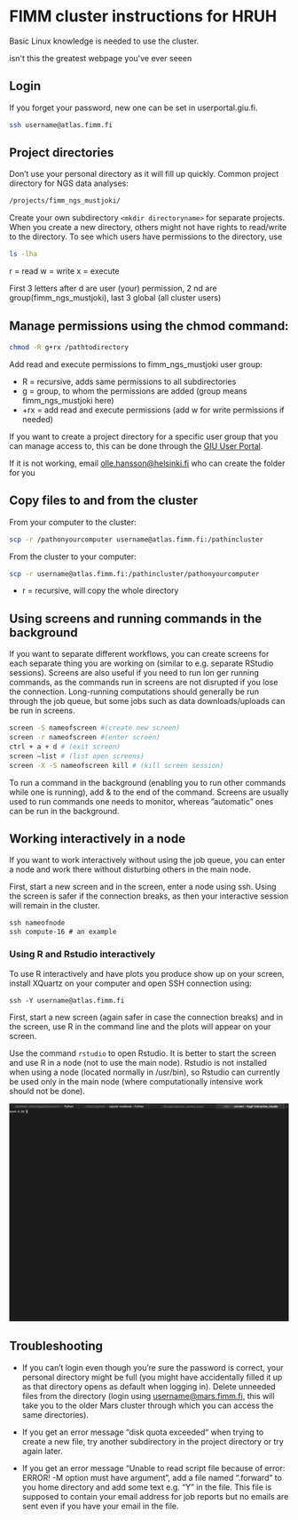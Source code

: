 # FIMM cluster instructions for HRUH
Basic Linux knowledge is needed to use the cluster.

isn't this the greatest webpage you've ever seeen

## Login


If you forget your password, new one can be set in userportal.giu.fi.

```bash
ssh username@atlas.fimm.fi
```

## Project directories

Don’t use your personal directory as it will fill up quickly.
Common project directory for NGS data analyses:

```bash
/projects/fimm_ngs_mustjoki/
``` 

Create your own subdirectory `<mkdir directoryname>` for separate projects. When you create a new directory, others might not have rights to read/write to the directory. To see which users have permissions to the directory, use

```bash
ls -lha
``` 

r = read w = write x = execute

First 3 letters after d are user (your) permission, 2 nd are group(fimm_ngs_mustjoki), last 3 global (all cluster users)

## Manage permissions using the chmod command:

```bash
chmod -R g+rx /pathtodirectory 
```

Add read and execute permissions to fimm_ngs_mustjoki user group:

* R = recursive, adds same
permissions to all subdirectories
* g = group, to whom the permissions are added (group means fimm_ngs_mustjoki
here)
* +rx = add read and execute permissions (add w for write permissions if needed)

If you want to create a project directory for a specific user group that you can manage
access to, this can be done through the [GIU User Portal](userportal.giu.fi). 

If it is not working, email olle.hansson@helsinki.fi who can create the folder for you


## Copy files to and from the cluster
From your computer to the cluster:

```bash
scp -r /pathonyourcomputer username@atlas.fimm.fi:/pathincluster
```

From the cluster to your computer:

```bash
scp -r username@atlas.fimm.fi:/pathincluster/pathonyourcomputer
```

* r = recursive, will copy the whole directory


## Using screens and running commands in the background

If you want to separate different workflows, you can create screens for each separate thing
you are working on (similar to e.g. separate RStudio sessions). Screens are also useful if
you need to run lon
ger running commands, as the commands run in screens are not
disrupted if you lose the connection. Long-running computations should generally be run
through the job queue, but some jobs such as data downloads/uploads can be run in
screens.

```bash
screen -S nameofscreen #(create new screen)
screen -r nameofscreen #(enter screen)
ctrl + a + d # (exit screen)
screen –list # (list open screens)
screen -X -S nameofscreen kill # (kill screen session)
```
To run a command in the background (enabling you to run other commands while one is running), add & to the end of the command.
Screens are usually used to run commands one needs to monitor, whereas ”automatic” ones can be run in the background.

## Working interactively in a node

If you want to work interactively without using the job queue, you can enter a node and work there without disturbing others in the main node.

First, start a new screen and in the screen, enter a node using ssh. Using the screen is safer if the connection breaks, as then your interactive session will remain in the cluster.

``` 
ssh nameofnode 
ssh compute-16 # an example

```
### Using R and Rstudio interactively

To use R interactively and have plots you produce show up on your screen, install XQuartz on your computer and open SSH connection using:

```
ssh -Y username@atlas.fimm.fi

``` 

First, start a new screen (again safer in case the connection breaks) and in the screen, use R in the command line and the plots will appear on your screen. 

Use the command ```rstudio``` to open Rstudio. It is better to start the screen and use R in a node (not to use the main node). Rstudio is not installed when using a node (located normally in /usr/bin), so Rstudio can currently be used only in the main node (where computationally intensive work should not be done).

![Interactive use](interactiveRstudio.gif)

## Troubleshooting

* If you can’t login even though you’re sure the password is correct, your personal directory might be full (you might have accidentally filled it up as that directory opens as default when logging in). Delete unneeded files from the directory (login using username@mars.fimm.fi, this will take you to the older Mars cluster through which you can access the same directories). 

* If you get an error message “disk quota exceeded“ when trying to create a new file, try another subdirectory in the project directory or try again later. 

* If you get an error message “Unable to read script file because of error: ERROR! -M option must have argument”, add a file named “.forward” to you home directory and add some text e.g. “Y” in the file. This file is supposed to contain your email address for job reports but no emails are sent even if you have your email in the file.

